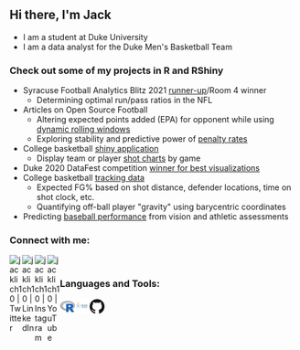 ## Hi there, I'm Jack

- I am a student at Duke University
- I am a data analyst for the Duke Men's Basketball Team

### Check out some of my projects in R and RShiny

- Syracuse Football Analytics Blitz 2021 [runner-up](https://github.com/JackLich10/JackLich10/blob/main/syracuse_football_analytics_blitz/Syracuse%20Football%20Analtyics.pdf)/Room 4 winner
  - Determining optimal run/pass ratios in the NFL
- Articles on Open Source Football
  - Altering expected points added (EPA) for opponent while using [dynamic rolling windows](https://www.opensourcefootball.com/posts/2020-12-29-exploring-rolling-averages-of-epa/)
  - Exploring stability and predictive power of [penalty rates](https://www.opensourcefootball.com/posts/2021-01-21-exploring-stability-and-predictive-power-of-penalties-in-the-nfl/)
- College basketball [shiny application](https://jacklich10.shinyapps.io/Duke_Basketball/)
  - Display team or player [shot charts](https://github.com/JackLich10/JackLich10/blob/main/DukeZionWilliamsonShotChart201819.pdf) by game
- Duke 2020 DataFest competition [winner for best visualizations](https://www2.stat.duke.edu/datafest-covid19/projects/AmericasNextTopModellers_slides.pdf)
- College basketball [tracking data](https://bigdata.duke.edu/sites/bigdata.duke.edu/files/site-images/Team22bExecSumm.pdf)
  - Expected FG% based on shot distance, defender locations, time on shot clock, etc.
  - Quantifying off-ball player "gravity" using barycentric coordinates
- Predicting [baseball performance](https://bigdata.duke.edu/sites/bigdata.duke.edu/files/site-images/Poster%20Presentation%20Team%2018.pdf) from vision and athletic assessments

### Connect with me:

[<img align="left" alt="jacklich10 | Twitter" width="22px" src="https://cdn.jsdelivr.net/npm/simple-icons@v3/icons/twitter.svg" />][twitter]
[<img align="left" alt="jacklich10 | LinkedIn" width="22px" src="https://cdn.jsdelivr.net/npm/simple-icons@v3/icons/linkedin.svg" />][linkedin]
[<img align="left" alt="jacklich10 | Instagram" width="22px" src="https://cdn.jsdelivr.net/npm/simple-icons@v3/icons/instagram.svg" />][instagram]
[<img align="left" alt="jacklich10 | YouTube" width="22px" src="https://cdn.jsdelivr.net/npm/simple-icons@v3/icons/youtube.svg" />][youtube]

<br />

### Languages and Tools:

<img align="left" alt="R" width="26px" src="https://raw.githubusercontent.com/github/explore/80688e429a7d4ef2fca1e82350fe8e3517d3494d/topics/r/r.png" />
<img align="left" alt="Java" width="26px" src="https://raw.githubusercontent.com/github/explore/80688e429a7d4ef2fca1e82350fe8e3517d3494d/topics/java/java.png" />
<img align="left" alt="GitHub" width="26px" src="https://raw.githubusercontent.com/github/explore/78df643247d429f6cc873026c0622819ad797942/topics/github/github.png" />

<br />
<br />

[twitter]: https://twitter.com/jacklich10
[youtube]: https://youtube.com/channel/UCi8Xt7Iz9gSjzpA2orPBRYA
[instagram]: https://instagram.com/jack_lich/
[linkedin]: https://linkedin.com/in/jack-lichtenstein-55756a155/

